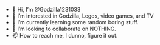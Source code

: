 - 👋 Hi, I’m @Godzilla1231033
- 👀 I’m interested in Godzilla, Legos, video games, and TV
- 🌱 I’m currently learning some random boring stuff.
- 💞️ I’m looking to collaborate on NOTHING.
- 📫 How to reach me, I dunno, figure it out.

<!---
Godzilla1231033/Godzilla1231033 is a ✨ special ✨ repository because its `README.md` (this file) appears on your GitHub profile.
You can click the Preview link to take a look at your changes.
Hello, I'm a random person with random stuff who plays random video games who watches random TV shows who eats random stuff.
